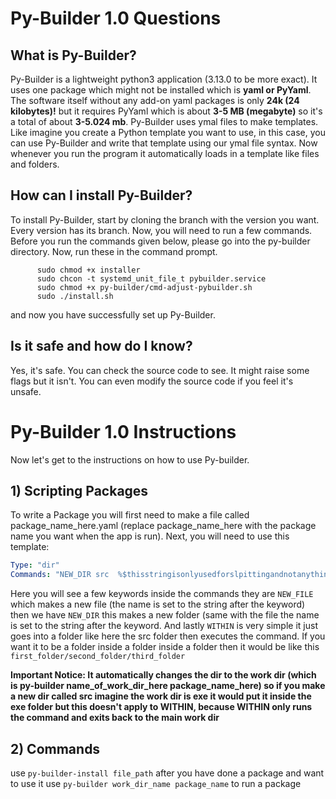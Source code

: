 # Py-Builder 1.0 Questions
## What is Py-Builder?
Py-Builder is a lightweight python3 application (3.13.0 to be more exact). It uses one package which might not be installed which is **yaml or PyYaml**. The software itself without any add-on yaml packages is only **24k (24 kilobytes)!** but it requires PyYaml which is about **3-5 MB (megabyte)** so it's a total of about **3-5.024 mb**. Py-Builder uses ymal files to make templates. Like imagine you create a Python template you want to use, in this case, you can use Py-Builder and write that template using our ymal file syntax. Now whenever you run the program it automatically loads in a  template like files and folders.

## How can I install Py-Builder?
To install Py-Builder, start by cloning the branch with the version you want. Every version has its branch. Now, you will need to run a few commands. Before you run the commands given below, please go into the py-builder directory. Now, run these in the command prompt. 

          sudo chmod +x installer
          sudo chcon -t systemd_unit_file_t pybuilder.service
          sudo chmod +x py-builder/cmd-adjust-pybuilder.sh
          sudo ./install.sh
and now you have successfully set up Py-Builder.

## Is it safe and how do I know?
Yes, it's safe. You can check the source code to see. It might raise some flags but it isn't. You can even modify the source code if you feel it's unsafe.

# Py-Builder 1.0 Instructions
Now let's get to the instructions on how to use Py-builder.
## 1) Scripting Packages
To write a Package you will first need to make a file called package_name_here.yaml (replace package_name_here with the package name you want when the app is run). Next, you will need  to use this template: 
```yaml
Type: "dir"
Commands: "NEW_DIR src  %$thisstringisonlyusedforslpittingandnotanythingelseoritwillerror$% NEW_FILE main.py WITHIN src %$thisstringisonlyusedforslpittingandnotanythingelseoritwillerror$% NEW_FILE error.txt"
```
Here you will see a  few keywords inside the commands they are `NEW_FILE` which makes a new file (the name is set to the  string after the keyword) then we have `NEW_DIR` this makes a new folder (same with the file the name is set to the string after the keyword. And lastly `WITHIN` is very simple it just goes into a folder like here the src folder then executes the command. If you want it to be a  folder inside a folder inside a folder then it would be like this `first_folder/second_folder/third_folder`

**Important Notice: It automatically changes the dir to the work dir (which is py-builder name_of_work_dir_here package_name_here) so if you make a  new dir called src  imagine the work dir is exe it would put it inside the exe folder but this doesn't apply to WITHIN, because WITHIN only runs the command and exits back to the main work dir**

## 2) Commands
use ```py-builder-install file_path``` after you have done a package and want to use it
use ```py-builder work_dir_name package_name``` to run a package

